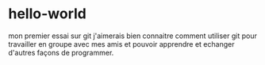 # hello-world
mon premier essai sur git
j'aimerais bien connaitre comment utiliser git pour travailler en groupe avec mes amis et pouvoir apprendre et echanger d'autres façons de programmer.
